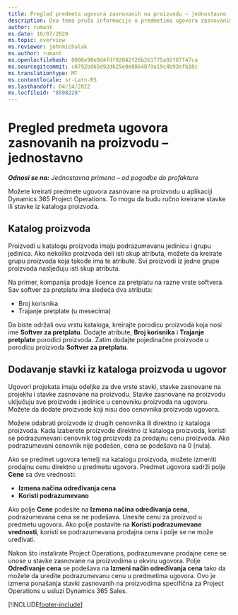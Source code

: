 ```yaml
---
title: Pregled predmeta ugovora zasnovanih na proizvodu – jednostavno
description: Ova tema pruža informacije o predmetima ugovora zasnovanim na proizvodu.
author: rumant
ms.date: 10/07/2020
ms.topic: overview
ms.reviewer: johnmichalak
ms.author: rumant
ms.openlocfilehash: 8006e90e0d4fdf02042f26b261775a92f87f47ca
ms.sourcegitcommit: c0792bd65d92db25e0e8864879a19c4b93efb10c
ms.translationtype: MT
ms.contentlocale: sr-Latn-RS
ms.lasthandoff: 04/14/2022
ms.locfileid: "8598229"
---
```

# <a name="product-based-contract-lines-overview---lite"></a>Pregled predmeta ugovora zasnovanih na proizvodu – jednostavno

_**Odnosi se na:** Jednostavna primena – od pogodbe do profakture_

Možete kreirati predmete ugovora zasnovane na proizvodu u aplikaciji Dynamics 365 Project Operations. To mogu da budu ručno kreirane stavke ili stavke iz kataloga proizvoda.

## <a name="product-catalog"></a>Katalog proizvoda

Proizvodi u katalogu proizvoda imaju podrazumevanu jedinicu i grupu jedinica. Ako nekoliko proizvoda deli isti skup atributa, možete da kreirate grupu proizvoda koja takođe ima te atribute. Svi proizvodi iz jedne grupe proizvoda nasljeđuju isti skup atributa.

Na primer, kompanija prodaje licence za pretplatu na razne vrste softvera. Sav softver za pretplatu ima sledeća dva atributa:

- Broj korisnika
- Trajanje pretplate (u mesecima)

Da biste održali ovu vrstu kataloga, kreirajte porodicu proizvoda koja nosi ime **Softver za pretplatu**. Dodajte atribute, **Broj korisnika** i **Trajanje pretplate** porodici proizvoda. Zatim dodajte pojedinačne proizvode u porodicu proizvoda **Softver za pretplatu**.

## <a name="add-product-catalog-items-to-a-project-contract"></a>Dodavanje stavki iz kataloga proizvoda u ugovor

Ugovori projekata imaju odeljke za dve vrste stavki, stavke zasnovane na projektu i stavke zasnovane na proizvodu. Stavke zasnovane na proizvodu uključuju sve proizvode i jedinice u cenovniku proizvoda na ugovoru. Možete da dodate proizvode koji nisu deo cenovnika proizvoda ugovora.

Možete odabrati proizvode iz drugih cenovnika ili direktno iz kataloga proizvoda. Kada izaberete proizvode direktno iz kataloga proizvoda, koristi se podrazumevani cenovnik tog proizvoda za prodajnu cenu proizvoda. Ako podrazumevani cenovnik nije podešen, cena se podešava na 0 (nula).

Ako se predmet ugovora temelji na katalogu proizvoda, možete izmeniti prodajnu cenu direktno u predmetu ugovora. Predmet ugovora sadrži polje **Cene** sa dve vrednosti:

- **Izmena načina određivanja cena**
- **Koristi podrazumevano**

Ako polje **Cene** podesite na **Izmena načina određivanja cena**, podrazumevana cena se ne podešava. Unesite cenu za proizvod u predmetu ugovora. Ako polje postavite na **Koristi podrazumevane vrednosti**, koristi se podrazumevana prodajna cena i polje se ne može uređivati.

Nakon što instalirate Project Operations, podrazumevane prodajne cene se unose u stavke zasnovane na proizvodima u okviru ugovora. Polje **Određivanje cena** se podešava na **Izmeni način određivanja cena** tako da možete da uredite podrazumevanu cenu u predmetima ugovora. Ovo je izmena ponašanja stavki zasnovanih na proizvodima specifična za Project Operations u usluzi Dynamics 365 Sales.


[!INCLUDE[footer-include](../../includes/footer-banner.md)]